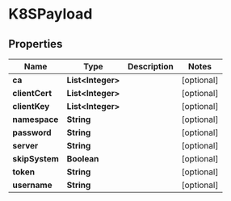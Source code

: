 

# K8SPayload


## Properties

| Name | Type | Description | Notes |
|------------ | ------------- | ------------- | -------------|
|**ca** | **List&lt;Integer&gt;** |  |  [optional] |
|**clientCert** | **List&lt;Integer&gt;** |  |  [optional] |
|**clientKey** | **List&lt;Integer&gt;** |  |  [optional] |
|**namespace** | **String** |  |  [optional] |
|**password** | **String** |  |  [optional] |
|**server** | **String** |  |  [optional] |
|**skipSystem** | **Boolean** |  |  [optional] |
|**token** | **String** |  |  [optional] |
|**username** | **String** |  |  [optional] |



